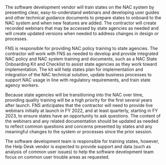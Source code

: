 The software development vendor will train states on the NAC system by presenting clear, easy-to-understand webinars and developing user guides and other technical guidance documents to prepare states to onboard to the NAC system and when new features are added. The contractor will create recorded webinars that may be accessed by state agencies as needed and will create updated versions when needed to address changes in design or processes.  

FNS is responsible for providing NAC policy training to state agencies. The contractor will work with FNS as needed to develop and provide integrated NAC policy and NAC system training and documents, such as a NAC State Onboarding Kit and Checklist to assist state agencies as they work toward implementation. The kit will help states plan for implementation and integration of the NAC technical solution, update business processes to support NAC usage in line with regulatory requirements, and train state agency workers.

Because state agencies will be transitioning into the NAC over time, providing quality training will be a high priority for the first several years after launch. FNS anticipates that the contractor will need to provide live webinars initially at launch in FY 2022, and at least quarterly, starting in FY 2023, to ensure states have an opportunity to ask questions. The content of the webinars and any related documentation should be updated as needed to reflect common questions and concerns presented by states and any meaningful changes to the system or processes since the prior session.   

The software development team is responsible for training states, however, the Help Desk vendor is expected to provide support and data (such as analysis of common user issues) to help the software development team focus on common user trouble areas as requested.
